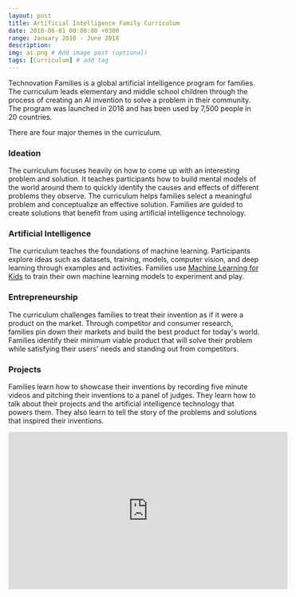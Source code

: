 ```yaml
---
layout: post
title: Artificial Intelligence Family Curriculum
date: 2018-06-01 00:00:00 +0300
range: January 2018 - June 2018
description:
img: ai.png # Add image post (optional)
tags: [Curriculum] # add tag
---
```


Technovation Families is a global artificial intelligence program for families. The curriculum leads elementary and middle school children through the process of creating an AI invention to solve a problem in their community. The program was launched in 2018 and has been used by 7,500 people in 20 countries.

There are four major themes in the curriculum.

### Ideation

The curriculum focuses heavily on how to come up with an interesting problem and solution. It teaches participants how to build mental models of the world around them to quickly identify the causes and effects of different problems they observe. The curriculum helps families select a meaningful problem and conceptualize an effective solution. Families are guided to create solutions that benefit from using artificial intelligence technology.

### Artificial Intelligence

The curriculum teaches the foundations of machine learning. Participants explore ideas such as datasets, training, models, computer vision, and deep learning through examples and activities. Families use [Machine Learning for Kids](https://machinelearningforkids.co.uk/) to train their own machine learning models to experiment and play.

### Entrepreneurship

The curriculum challenges families to treat their invention as if it were a product on the market. Through competitor and consumer research, families pin down their markets and build the best product for today's world. Families identify their minimum viable product that will solve their problem while satisfying their users' needs and standing out from competitors.

### Projects

Families learn how to showcase their inventions by recording five minute videos and pitching their inventions to a panel of judges. They learn how to talk about their projects and the artificial intelligence technology that powers them. They also learn to tell the story of the problems and solutions that inspired their inventions.

<iframe width="560" height="315" src="https://www.youtube.com/embed/58R80Xk6Hgw" frameborder="0" gesture="media" allow="encrypted-media" allowfullscreen class="center-image"></iframe>
